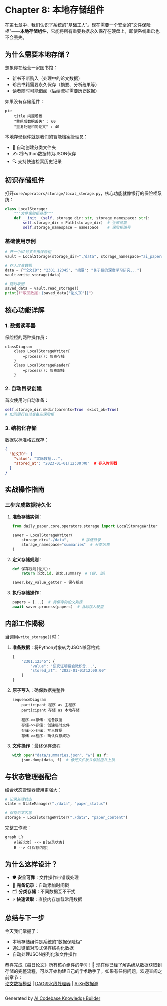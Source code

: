 # Chapter 8: 本地存储组件

在[第七章](07_基础算子_.md)中，我们认识了系统的"基础工人"。现在需要一个安全的"文件保险柜"——**本地存储组件**，它能将所有重要数据永久保存在硬盘上，即使系统重启也不会丢失。

## 为什么需要本地存储？

想象你在经营一家图书馆：
- 新书不断购入（处理中的论文数据）
- 珍贵书籍需要永久保存（摘要、分析结果等）
- 读者随时可能借阅（后续流程需要历史数据）

如果没有存储组件：
```mermaid
pie
    title 问题场景
    "重启后数据丢失" : 60
    "重复处理相同论文" : 40
```

本地存储组件就是我们的智能档案管理员：
- 📂 自动创建分类文件夹
- ✍️ 将Python数据转为JSON保存
- 🔍 支持快速检索历史记录

## 初识存储组件

打开`core/operators/storage/local_storage.py`，核心功能就像银行的保险柜系统：

```python
class LocalStorage:
    """文件保险柜基类"""
    def __init__(self, storage_dir: str, storage_namespace: str):
        self.storage_dir = Path(storage_dir)  # 金库位置
        self.storage_namespace = namespace    # 保险柜编号
```

### 基础使用示例
```python
# 开一个AI论文专用保险柜
vault = LocalStorage(storage_dir="./data", storage_namespace="ai_papers")

# 存入珍贵数据
data = {"论文ID": "2301.12345", "摘要": "关于猫的深度学习研究..."}
vault.write_storage(data)

# 随时取回
saved_data = vault.read_storage()
print(f"取回数据：{saved_data['论文ID']}")
```

## 核心功能详解

### 1. 数据读写器
保险柜的两种操作员：
```mermaid
classDiagram
    class LocalStorageWriter{
        +process(): 负责存钱
    }
    class LocalStorageReader{
        +process(): 负责取钱
    }
```

### 2. 自动目录创建
首次使用时自动准备：
```python
self.storage_dir.mkdir(parents=True, exist_ok=True)  
# 如同银行自动准备空保险柜
```

### 3. 结构化存储
数据以标准格式保存：
```json
{
  "论文ID": {
    "value": "实际数据...",
    "stored_at": "2023-01-01T12:00:00"  # 存入时间戳
  }
}
```

## 实战操作指南

### 三步完成数据持久化
1. **准备存储实例**：
   ```python
   from daily_paper.core.operators.storage import LocalStorageWriter

   saver = LocalStorageWriter(
       storage_dir="./data",      # 存储目录
       storage_namespace="summaries"  # 分类名称
   )
   ```

2. **定义存储规则**：
   ```python
   def 保存规则(论文):
       return 论文.id, 论文.summary  # (键, 值)
   
   saver.key_value_getter = 保存规则
   ```

3. **执行存储操作**：
   ```python
   papers = [...]  # 待保存的论文列表
   await saver.process(papers)  # 自动存入硬盘
   ```

## 内部工作揭秘

当调用`write_storage()`时：
1. **准备数据**：将Python对象转为JSON兼容格式
   ```python
   {
       "2301.12345": {
           "value": "研究证明猫会微积分...",
           "stored_at": "2023-01-01T12:00:00"
       }
   }
   ```

2. **原子写入**：确保数据完整性
   ```mermaid
   sequenceDiagram
       participant 程序 as 主程序
       participant 存储 as 本地存储
       
       程序->>存储: 准备数据
       存储->>存储: 创建临时文件
       存储->>存储: 写入数据
       存储->>程序: 确认保存成功
   ```

3. **文件操作**：最终保存流程
   ```python
   with open("data/summaries.json", "w") as f:
       json.dump(data, f)  # 像把文件放入保险柜并上锁
   ```

## 与状态管理器配合

结合[状态管理器](06_状态管理器_.md)使用更强大：
```python
# 记录处理状态
state = StateManager("./data", "paper_status")

# 保存论文内容
storage = LocalStorageWriter("./data", "paper_content")
```

完整工作流：
```mermaid
graph LR
    A[新论文] --> B[记录状态]
    B --> C[保存内容]
```

## 为什么这样设计？

- 🛡️ **安全可靠**：文件操作带错误处理
- 📅 **完备记录**：自动添加时间戳
- 🗂️ **分类存储**：不同数据互不干扰
- ⚡ **快速读取**：直接内存加载常用数据

## 总结与下一步

今天我们掌握了：
- 本地存储组件是系统的"数据保险柜"
- 通过键值对形式保存结构化数据
- 自动处理JSON序列化和文件操作

恭喜完成《每日论文》所有核心组件的学习！🎉 现在你已经了解系统从数据获取到存储的完整流程，可以开始构建自己的学术助手了。如果有任何问题，欢迎查阅之前章节：  
[论文数据模型](01_论文数据模型_.md) | [DAG流水线处理器](02_dag流水线处理器_.md) | [ArXiv数据源](03_arxiv数据源_.md)

---

Generated by [AI Codebase Knowledge Builder](https://github.com/The-Pocket/Tutorial-Codebase-Knowledge)
